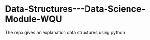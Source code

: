 # Data-Structures---Data-Science-Module-WQU
The repo gives an explanation data structures using python
